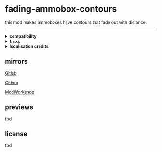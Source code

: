 # fading-ammobox-contours

this mod makes ammoboxes have contours that fade out with distance.

----

<details>
  <summary><b>compatibility</b></summary>

  touches no sync code so should be good as client and host, and shouldnt break with updates or other mods

  might be dodgy when ran with [Fading Contour](https://pd2mods.z77.fr/fading_contour.html)
</details>


<details>
  <summary><b>f.a.q.</b></summary>

**Q: will this mark me as a cheater?**

A: no, it will not.

**Q: can this work if I'm not hosting?**

A: this mod works as client and host.

**Q: will this sync to other players**

A: no, this mod is entirely clientsided.

</details>

<details>
  <summary><b>localisation credits</b></summary>

**English**

* theokrueger (me)

please submit localisations!

</details>

## mirrors

[Gitlab](https://gitlab.com/theokrueger-mods/pd2-fading-ammobox-contours)

[Github](https://github.com/theokrueger-mods/pd2-fading-ammobox-contours)

[ModWorkshop](https://modworkshop.net/mod/37310)

## previews

tbd

## license

tbd
